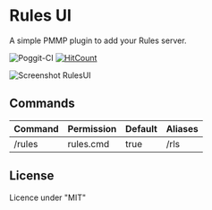 # Rules UI
A simple PMMP plugin to add your Rules server.

![Poggit-CI](https://poggit.pmmp.io/ci.shield/xxrbm/RulesUI)
[![HitCount](http://hits.dwyl.com/xxrbm/RulesUI.svg)](http://hits.dwyl.com/xxrbm/RulesUI)

![Screenshot RulesUI](https://i.ibb.co/vdNtfFF/20221028-153140-1.jpg "RulesUI")

## Commands
Command | Permission | Default | Aliases
------- | ---------- | -------- | -------
/rules | rules.cmd | true | /rls

## License
Licence under "MIT"